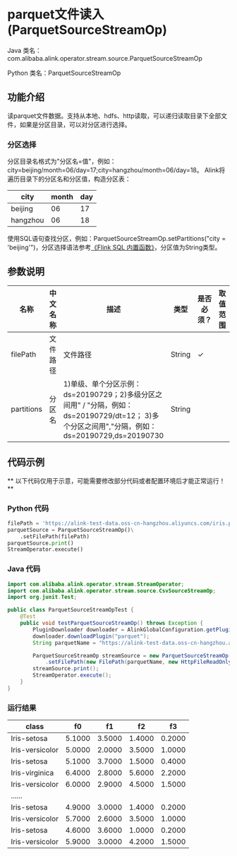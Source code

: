 # parquet文件读入 (ParquetSourceStreamOp)
Java 类名：com.alibaba.alink.operator.stream.source.ParquetSourceStreamOp

Python 类名：ParquetSourceStreamOp


## 功能介绍
读parquet文件数据。支持从本地、hdfs、http读取，可以递归读取目录下全部文件，如果是分区目录，可以对分区进行选择。

### 分区选择
分区目录名格式为"分区名=值"，例如： city=beijing/month=06/day=17;city=hangzhou/month=06/day=18。
Alink将遍历目录下的分区名和分区值，构造分区表：

city | month | day
---|---|---
beijing | 06 | 17
hangzhou | 06 | 18

使用SQL语句查找分区，例如：ParquetSourceStreamOp.setPartitions("city = 'beijing'")，分区选择语法参考[《Flink SQL 内置函数》](http://alinklab.cn/tutorial/appendix_aggregate_function.html)，分区值为String类型。

## 参数说明
| 名称 | 中文名称 | 描述 | 类型 | 是否必须？ | 取值范围 | 默认值 |
| --- | --- | --- | --- | --- | --- | --- |
| filePath | 文件路径 | 文件路径 | String | ✓ |  |  |
| partitions | 分区名 | 1)单级、单个分区示例：ds=20190729；2)多级分区之间用" / "分隔，例如：ds=20190729/dt=12； 3)多个分区之间用","分隔，例如：ds=20190729,ds=20190730 | String |  |  | null |

## 代码示例

** 以下代码仅用于示意，可能需要修改部分代码或者配置环境后才能正常运行！**

### Python 代码
```python
filePath = 'https://alink-test-data.oss-cn-hangzhou.aliyuncs.com/iris.parquet'
parquetSource = ParquetSourceStreamOp()\
    .setFilePath(filePath)
parquetSource.print()
StreamOperator.execute()
```
### Java 代码
```java
import com.alibaba.alink.operator.stream.StreamOperator;
import com.alibaba.alink.operator.stream.source.CsvSourceStreamOp;
import org.junit.Test;

public class ParquetSourceStreamOpTest {
	@Test
	public void testParquetSourceStreamOp() throws Exception {
		PluginDownloader downloader = AlinkGlobalConfiguration.getPluginDownloader();
		downloader.downloadPlugin("parquet");
		String parquetName = "https://alink-test-data.oss-cn-hangzhou.aliyuncs.com/iris.parquet";

		ParquetSourceStreamOp streamSource = new ParquetSourceStreamOp()
			.setFilePath(new FilePath(parquetName, new HttpFileReadOnlyFileSystem()));
		streamSource.print();
		StreamOperator.execute();
	}
}
```

### 运行结果

class|f0|f1|f2|f3
-----|---|---|---|---
Iris-setosa|5.1000|3.5000|1.4000|0.2000
Iris-versicolor|5.0000|2.0000|3.5000|1.0000
Iris-setosa|5.1000|3.7000|1.5000|0.4000
Iris-virginica|6.4000|2.8000|5.6000|2.2000
Iris-versicolor|6.0000|2.9000|4.5000|1.5000
|......|
Iris-setosa|4.9000|3.0000|1.4000|0.2000
Iris-versicolor|5.7000|2.6000|3.5000|1.0000
Iris-setosa|4.6000|3.6000|1.0000|0.2000
Iris-versicolor|5.9000|3.0000|4.2000|1.5000
